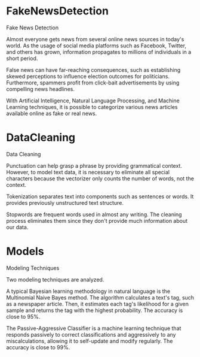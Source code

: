 # FakeNewsDetection
Fake News Detection

Almost everyone gets news from several online news sources in today's world. As the usage of social media platforms such as Facebook, Twitter, and others has grown, information propagates to millions of individuals in a short period.

False news can have far-reaching consequences, such as establishing skewed perceptions to influence election outcomes for politicians. Furthermore, spammers profit from click-bait advertisements by using compelling news headlines. 

With Artificial Intelligence, Natural Language Processing, and Machine Learning techniques, it is possible to categorize various news articles available online as fake or real news.

# DataCleaning
Data Cleaning

Punctuation can help grasp a phrase by providing grammatical context. However, to model text data, it is necessary to eliminate all special characters because the vectorizer only counts the number of words, not the context.

Tokenization separates text into components such as sentences or words. It provides previously unstructured text structure.

Stopwords are frequent words used in almost any writing. The cleaning process eliminates them since they don't provide much information about our data.

# Models
Modeling Techniques

Two modeling techniques are analyzed.

A typical Bayesian learning methodology in natural language is the Multinomial Naive Bayes method. The algorithm calculates a text's tag, such as a newspaper article. Then, it estimates each tag's likelihood for a given sample and returns the tag with the highest probability. The accuracy is close to 95%.

The Passive-Aggressive Classifier is a machine learning technique that responds passively to correct classifications and aggressively to any miscalculations, allowing it to self-update and modify regularly. The accuracy is close to 99%.
